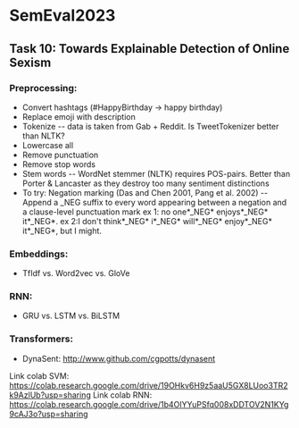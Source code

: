 # SemEval2023
## Task 10: Towards Explainable Detection of Online Sexism

### Preprocessing:
- Convert hashtags (#HappyBirthday -> happy birthday)
- Replace emoji with description
- Tokenize -- data is taken from Gab + Reddit. Is TweetTokenizer better than NLTK?
- Lowercase all
- Remove punctuation
- Remove stop words
- Stem words -- WordNet stemmer (NLTK) requires POS-pairs. Better than Porter & Lancaster as they destroy too many sentiment distinctions
- To try: Negation marking (Das and Chen 2001, Pang et al. 2002) -- Append a _NEG suffix to every word appearing between a negation and a clause-level punctuation mark
    ex 1: no one*_NEG* enjoys*_NEG* it*_NEG*.
    ex 2:I don't think*_NEG* i*_NEG* will*_NEG* enjoy*_NEG* it*_NEG*, but I might. 


### Embeddings:
- TfIdf vs. Word2vec vs. GloVe


### RNN:
- GRU vs. LSTM vs. BiLSTM


### Transformers:
- DynaSent: http://www.github.com/cgpotts/dynasent


Link colab SVM: https://colab.research.google.com/drive/19OHkv6H9z5aaU5GX8LUoo3TR2k9AzlUb?usp=sharing
Link colab RNN: https://colab.research.google.com/drive/1b4OIYYuPSfq008xDDTOV2N1KYg9cAJ3o?usp=sharing
